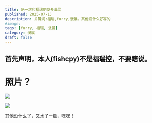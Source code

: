 ```yaml
---
title: 记一次和福瑞朋友去漫展
published: 2025-07-13
description: 关键词:福瑞,furry,漫展。其他没什么好写的
#image: 
tags: [furry, 福瑞, 漫展]
category: 漫展
draft: false
---
```

## 首先声明，本人(fishcpy)不是福瑞控，不要瞎说。

# 照片？
![](https://cdn.fishcpy.top/img/2025/07/14/68740ce6155ee.jpg)

![](https://cdn.fishcpy.top/img/2025/07/14/68740d9f2ceae.jpg)

其他没什么了，又水了一篇，嘿嘿！